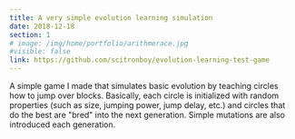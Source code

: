 ```yaml
---
title: A very simple evolution learning simulation
date: 2018-12-18
section: 1
# image: /img/home/portfolio/arithmerace.jpg
#visible: false
link: https://github.com/scitronboy/evolution-learning-test-game
---
```


A simple game I made that simulates basic evolution by teaching circles how to jump over blocks. Basically, each circle is initialized with random properties (such as size, jumping power, jump delay, etc.) and circles that do the best are "bred" into the next generation. Simple mutations are also introduced each generation.
